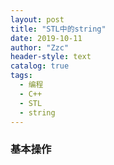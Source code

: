```yaml
---
layout: post
title: "STL中的string"
date: 2019-10-11
author: "Zzc"
header-style: text
catalog: true
tags:
  - 编程
  - C++
  - STL
  - string
---
```


### 基本操作

